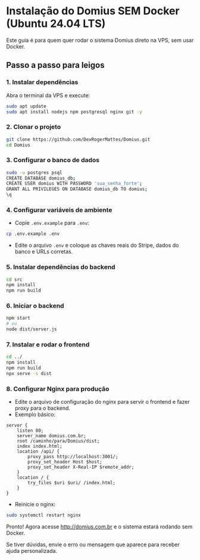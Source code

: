 # Instalação do Domius SEM Docker (Ubuntu 24.04 LTS)

Este guia é para quem quer rodar o sistema Domius direto na VPS, sem usar Docker.

## Passo a passo para leigos

### 1. Instalar dependências
Abra o terminal da VPS e execute:
```bash
sudo apt update
sudo apt install nodejs npm postgresql nginx git -y
```

### 2. Clonar o projeto
```bash
git clone https://github.com/DevRogerMattes/Domius.git
cd Domius
```

### 3. Configurar o banco de dados
```bash
sudo -u postgres psql
CREATE DATABASE domius_db;
CREATE USER domius WITH PASSWORD 'sua_senha_forte';
GRANT ALL PRIVILEGES ON DATABASE domius_db TO domius;
\q
```

### 4. Configurar variáveis de ambiente
- Copie `.env.example` para `.env`:
```bash
cp .env.example .env
```
- Edite o arquivo `.env` e coloque as chaves reais do Stripe, dados do banco e URLs corretas.

### 5. Instalar dependências do backend
```bash
cd src
npm install
npm run build
```

### 6. Iniciar o backend
```bash
npm start
# ou
node dist/server.js
```

### 7. Instalar e rodar o frontend
```bash
cd ../
npm install
npm run build
npx serve -s dist
```

### 8. Configurar Nginx para produção
- Edite o arquivo de configuração do nginx para servir o frontend e fazer proxy para o backend.
- Exemplo básico:
```nginx
server {
    listen 80;
    server_name domius.com.br;
    root /caminho/para/Domius/dist;
    index index.html;
    location /api/ {
        proxy_pass http://localhost:3001/;
        proxy_set_header Host $host;
        proxy_set_header X-Real-IP $remote_addr;
    }
    location / {
        try_files $uri $uri/ /index.html;
    }
}
```
- Reinicie o nginx:
```bash
sudo systemctl restart nginx
```

Pronto! Agora acesse http://domius.com.br e o sistema estará rodando sem Docker.

Se tiver dúvidas, envie o erro ou mensagem que aparece para receber ajuda personalizada.